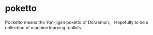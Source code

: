 # poketto
Pocketto means the Yon-jigen poketto of Doraemon。
Hopefully to be a collection of machine learning toolkits
